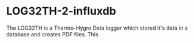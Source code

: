 # LOG32TH-2-influxdb
The LOG32TH is a Thermo-Hygro Data logger which stored it's data in a database and creates PDF files. This 
